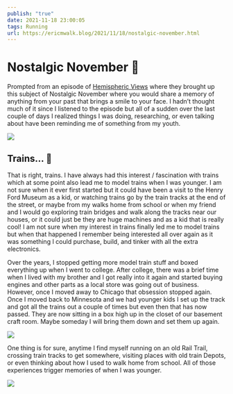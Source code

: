 ```yaml
---
publish: "true"
date: 2021-11-18 23:00:05
tags: Running
url: https://ericmwalk.blog/2021/11/18/nostalgic-november.html
---
```


# Nostalgic November 🚂

Prompted from an episode of [Hemispheric Views](https://listen.hemisphericviews.com/041) where they brought up this subject of Nostalgic November where you would share a memory of anything from your past that brings a smile to your face. I hadn’t thought much of it since I listened to the episode but all of a sudden over the last couple of days I realized things I was doing, researching, or even talking about have been reminding me of something from my youth.

![](https://ericmwalk.blog/uploads/2021/11aab6df29.jpg)

## **Trains... 🚂**
That is right, trains. I have always had this interest / fascination with trains which at some point also lead me to model trains when I was younger. I am not sure when it ever first started but it could have been a visit to the Henry Ford Museum as a kid, or watching trains go by the train tracks at the end of the street, or maybe from my walks home from school or when my friend and I would go exploring train bridges and walk along the tracks near our houses, or it could just be they are huge machines and as a kid that is really cool! I am not sure when my interest in trains finally led me to model trains but when that happened I remember being interested all over again as it was something I could purchase, build, and tinker with all the extra electronics.

Over the years, I stopped getting more model train stuff and boxed everything up when I went to college. After college, there was a brief time when I lived with my brother and I got really into it again and started buying engines and other parts as a local store was going out of business. However, once I moved away to Chicago that obsession stopped again. Once I moved back to Minnesota and we had younger kids I set up the track and got all the trains out a couple of times but even then that has now passed. They are now sitting in a box high up in the closet of our basement craft room. Maybe someday I will bring them down and set them up again.

![](https://ericmwalk.blog/uploads/2021/432e6aabab.jpg)

One thing is for sure, anytime I find myself running on an old Rail Trail, crossing train tracks to get somewhere, visiting places with old train Depots, or even thinking about how I used to walk home from school. All of those experiences trigger memories of when I was younger.

![](https://ericmwalk.blog/uploads/2021/f146fd8b1f.jpg)
